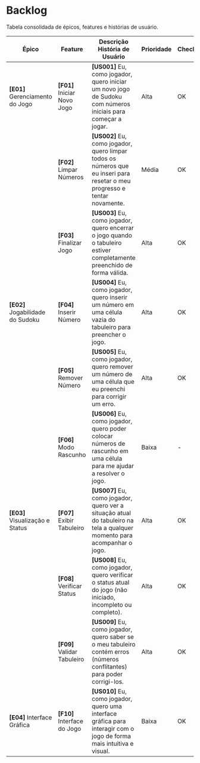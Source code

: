 # Backlog

Tabela consolidada de épicos, features e histórias de usuário.

| Épico | Feature | Descrição História de Usuário | Prioridade | Checklist |
|---|---|---|---|-----------|
| **[E01]** Gerenciamento do Jogo | **[F01]** Iniciar Novo Jogo | **[US001]** Eu, como jogador, quero iniciar um novo jogo de Sudoku com números iniciais para começar a jogar. | Alta | OK        |
| | **[F02]** Limpar Números | **[US002]** Eu, como jogador, quero limpar todos os números que eu inseri para resetar o meu progresso e tentar novamente. | Média | OK        |
| | **[F03]** Finalizar Jogo | **[US003]** Eu, como jogador, quero encerrar o jogo quando o tabuleiro estiver completamente preenchido de forma válida. | Alta | OK        |
| **[E02]** Jogabilidade do Sudoku | **[F04]** Inserir Número | **[US004]** Eu, como jogador, quero inserir um número em uma célula vazia do tabuleiro para preencher o jogo. | Alta | OK        |
| | **[F05]** Remover Número | **[US005]** Eu, como jogador, quero remover um número de uma célula que eu preenchi para corrigir um erro. | Alta | OK        |
| | **[F06]** Modo Rascunho | **[US006]** Eu, como jogador, quero poder colocar números de rascunho em uma célula para me ajudar a resolver o jogo. | Baixa | -         |
| **[E03]** Visualização e Status | **[F07]** Exibir Tabuleiro | **[US007]** Eu, como jogador, quero ver a situação atual do tabuleiro na tela a qualquer momento para acompanhar o jogo. | Alta | OK        |
| | **[F08]** Verificar Status | **[US008]** Eu, como jogador, quero verificar o status atual do jogo (não iniciado, incompleto ou completo). | Alta | OK        |
| | **[F09]** Validar Tabuleiro | **[US009]** Eu, como jogador, quero saber se o meu tabuleiro contém erros (números conflitantes) para poder corrigi-los. | Alta | OK        |
| **[E04]** Interface Gráfica | **[F10]** Interface do Jogo | **[US010]** Eu, como jogador, quero uma interface gráfica para interagir com o jogo de forma mais intuitiva e visual. | Baixa | OK        |